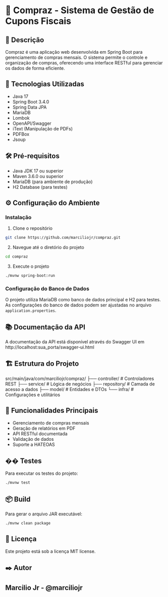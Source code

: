 # 🛒 Compraz - Sistema de Gestão de Cupons Fiscais

## 📝 Descrição
Compraz é uma aplicação web desenvolvida em Spring Boot para gerenciamento de compras mensais. O sistema permite o controle e organização de compras, oferecendo uma interface RESTful para gerenciar os dados de forma eficiente.

## 🚀 Tecnologias Utilizadas
- Java 17
- Spring Boot 3.4.0
- Spring Data JPA
- MariaDB
- Lombok
- OpenAPI/Swagger
- iText (Manipulação de PDFs)
- PDFBox
- Jsoup

## 🛠️ Pré-requisitos
- Java JDK 17 ou superior
- Maven 3.6.0 ou superior
- MariaDB (para ambiente de produção)
- H2 Database (para testes)

## ⚙️ Configuração do Ambiente

### Instalação
1. Clone o repositório
```bash
git clone https://github.com/marciliojr/compraz.git
```

2. Navegue até o diretório do projeto
```bash
cd compraz
```

3. Execute o projeto
```bash
./mvnw spring-boot:run
```

### Configuração do Banco de Dados
O projeto utiliza MariaDB como banco de dados principal e H2 para testes. As configurações do banco de dados podem ser ajustadas no arquivo `application.properties`.

## 📚 Documentação da API
A documentação da API está disponível através do Swagger UI em http://localhost:sua_porta/swagger-ui.html

## 🏗️ Estrutura do Projeto
src/main/java/com/marciliojr/compraz/
├── controller/ # Controladores REST
├── service/ # Lógica de negócios
├── repository/ # Camada de acesso a dados
├── model/ # Entidades e DTOs
└── infra/ # Configurações e utilitários


## 🔧 Funcionalidades Principais
- Gerenciamento de compras mensais
- Geração de relatórios em PDF
- API RESTful documentada
- Validação de dados
- Suporte a HATEOAS

## �� Testes
Para executar os testes do projeto:
```bash
./mvnw test
```

## 📦 Build
Para gerar o arquivo JAR executável:
```bash
./mvnw clean package
```

## 📄 Licença
Este projeto está sob a licença  MIT license.

## ✒️ Autor
Marcilio Jr - @marciliojr
---
